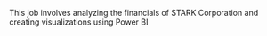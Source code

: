 This job involves analyzing the financials of STARK Corporation and creating visualizations using Power BI
